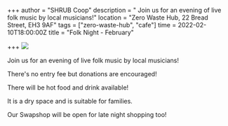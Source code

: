 +++
author = "SHRUB Coop"
description = " Join us for an evening of live folk music by local musicians!"
location = "Zero Waste Hub, 22 Bread Street, EH3 9AF"
tags = ["zero-waste-hub", "cafe"]
time = 2022-02-10T18:00:00Z
title = "Folk Night - February"

+++
![](https://res.cloudinary.com/shrub-co-op/image/upload/v1638540469/shrubcoop.org/media/agm_band_lafrln.jpg)

Join us for an evening of live folk music by local musicians!

There's no entry fee but donations are encouraged!

There will be hot food and drink available!

It is a dry space and is suitable for families.

Our Swapshop will be open for late night shopping too!